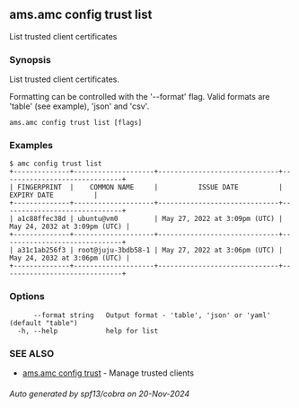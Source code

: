 ## ams.amc config trust list

List trusted client certificates

### Synopsis

List trusted client certificates.

Formatting can be controlled with the '--format' flag.
Valid formats are 'table' (see example), 'json' and 'csv'.

```
ams.amc config trust list [flags]
```

### Examples

```
$ amc config trust list
+--------------+--------------------+------------------------------+------------------------------+
| FINGERPRINT  |    COMMON NAME     |          ISSUE DATE          |         EXPIRY DATE          |
+--------------+--------------------+------------------------------+------------------------------+
| a1c88ffec38d | ubuntu@vm0         | May 27, 2022 at 3:09pm (UTC) | May 24, 2032 at 3:09pm (UTC) |
+--------------+--------------------+------------------------------+------------------------------+
| a31c1ab256f3 | root@juju-3bdb58-1 | May 27, 2022 at 3:06pm (UTC) | May 24, 2032 at 3:06pm (UTC) |
+--------------+--------------------+------------------------------+------------------------------+

```

### Options

```
      --format string   Output format - 'table', 'json' or 'yaml' (default "table")
  -h, --help            help for list
```

### SEE ALSO

* [ams.amc config trust](ams.amc_config_trust.md)	 - Manage trusted clients

###### Auto generated by spf13/cobra on 20-Nov-2024
